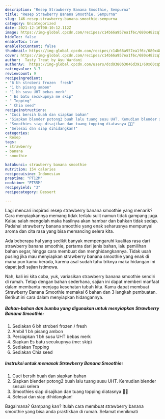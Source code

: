 ```yaml
---
description: "Resep Strawberry Banana Smoothie, Sempurna"
title: "Resep Strawberry Banana Smoothie, Sempurna"
slug: 146-resep-strawberry-banana-smoothie-sempurna
category: Uncategorized
date: 2021-12-16T00:10:12.112Z
image: https://img-global.cpcdn.com/recipes/c14b66a957ea1f6c/680x482cq70/strawberry-banana-smoothie-foto-resep-utama.jpg
hideToc: false
enableToc: true
enableTocContent: false
thumbnail: https://img-global.cpcdn.com/recipes/c14b66a957ea1f6c/680x482cq70/strawberry-banana-smoothie-foto-resep-utama.jpg
cover: https://img-global.cpcdn.com/recipes/c14b66a957ea1f6c/680x482cq70/strawberry-banana-smoothie-foto-resep-utama.jpg
author:  Tasty Treat by Ayu Wardani
authorAv:  https://img-global.cpcdn.com/users/dcd0380b3046d391/60x60cq50/avatar.jpg
ratingvalue: 3.7
reviewcount: 9
recipeingredient:
- "6 bh stroberi frozen  fresh"
- "1 bh pisang ambon"
- "1 bh susu UHT bebas merk"
- " Es batu secukupnya me skip"
- " Topping"
- " Chia seed"
recipeinstructions:
- "Cuci bersih buah dan siapkan bahan"
- "Siapkan blender potong2 buah lalu tuang susu UHT. Kemudian blender sesuai selera"
- "Smoothies siap disajikan dan tuang topping diatasnya 🍓😊"
- "Selesai dan siap dihidangkan!"
categories:
- Resep
tags:
- strawberry
- banana
- smoothie

katakunci: strawberry banana smoothie 
nutrition: 154 calories
recipecuisine: Indonesian
preptime: "PT12M"
cooktime: "PT55M"
recipeyield: "3"
recipecategory: Dessert

---
```



Lagi mencari inspirasi resep strawberry banana smoothie yang menarik? Cara menyiapkannya memang tidak terlalu sulit namun tidak gampang juga. Kalau salah mengolah maka hasilnya akan hambar dan bahkan tidak sedap. Padahal strawberry banana smoothie yang enak seharusnya mempunyai aroma dan cita rasa yang bisa memancing selera kita.


Ada beberapa hal yang sedikit banyak mempengaruhi kualitas rasa dari strawberry banana smoothie, pertama dari jenis bahan, lalu pemilihan bahan segar, hingga cara membuat dan menghidangkannya. Tidak usah pusing jika mau menyiapkan strawberry banana smoothie yang enak di mana pun kamu berada, karena asal sudah tahu triknya maka hidangan ini dapat jadi sajian istimewa.




Nah, kali ini kita coba, yuk, variasikan strawberry banana smoothie sendiri di rumah. Tetap dengan bahan sederhana, sajian ini dapat memberi manfaat dalam membantu menjaga kesehatan tubuh kita. Kamu dapat membuat Strawberry Banana Smoothie memakai 6 bahan dan 3 langkah pembuatan. Berikut ini cara dalam menyiapkan hidangannya.

<!--inarticleads1-->

##### Bahan-bahan dan bumbu yang digunakan untuk menyiapkan Strawberry Banana Smoothie:

1. Sediakan 6 bh stroberi frozen / fresh
1. Ambil 1 bh pisang ambon
1. Persiapkan 1 bh susu UHT bebas merk
1. Siapkan  Es batu secukupnya (me: skip)
1. Sediakan  Topping
1. Sediakan  Chia seed




<!--inarticleads2-->

##### Instruksi untuk memasak Strawberry Banana Smoothie:

1. Cuci bersih buah dan siapkan bahan
1. Siapkan blender potong2 buah lalu tuang susu UHT. Kemudian blender sesuai selera
1. Smoothies siap disajikan dan tuang topping diatasnya 🍓😊
1. Selesai dan siap dihidangkan!



Bagaimana? Gampang kan? Itulah cara membuat strawberry banana smoothie yang bisa anda praktikkan di rumah. Selamat menikmati
